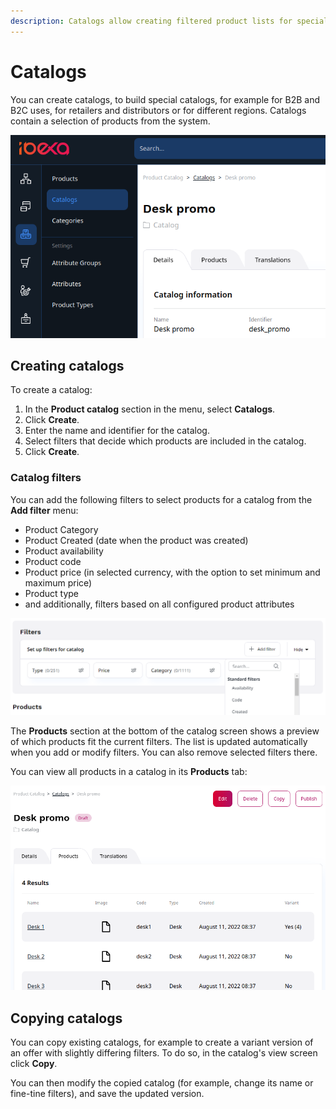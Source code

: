 ```yaml
---
description: Catalogs allow creating filtered product lists for special purposes, for example, for B2B and B2C uses, for retailers and distributors or for different regions.
---
```


# Catalogs

You can create catalogs, to build special catalogs, for example for B2B and B2C uses,
for retailers and distributors or for different regions.
Catalogs contain a selection of products from the system.

![Catalog menu with a sample catalog](img/catalog.png)

## Creating catalogs

To create a catalog:

1. In the **Product catalog** section in the menu, select **Catalogs**.
2. Click **Create**.
3. Enter the name and identifier for the catalog.
4. Select filters that decide which products are included in the catalog.
5. Click **Create**.

### Catalog filters

You can add the following filters to select products for a catalog from the **Add filter** menu:

- Product Category
- Product Created (date when the product was created)
- Product availability
- Product code
- Product price (in selected currency, with the option to set minimum and maximum price)
- Product type
- and additionally, filters based on all configured product attributes

![Adding filters to catalog](img/catalogs_filters.png)

The **Products** section at the bottom of the catalog screen shows a preview of which products fit the current filters.
The list is updated automatically when you add or modify filters.
You can also remove selected filters there.

You can view all products in a catalog in its **Products** tab:

![List of products in a catalog](img/catalogs_product_list.png)

## Copying catalogs

You can copy existing catalogs, for example to create a variant version of an offer with slightly differing filters.
To do so, in the catalog's view screen click **Copy**.

You can then modify the copied catalog (for example, change its name or fine-tine filters), and save the updated version.
